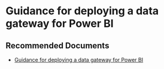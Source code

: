   <properties
	pageTitle="deploy a data gateway for power bi"
	description="deploy a data gateway for power bi"
	service="microsoft.PowerBIDedicated"
	resource="capacities"
	authors="pjfreitas"
	ms.author="pfreitas"	
	displayOrder="440"
	selfHelpType="generic"
	supportTopicIds="32628089"
	productPesIds="16334"
	cloudEnvironments="public, MoonCake, fairfax" 
	articleId="e903d52b-9d86-8efb-9a66-0202f5586f0d"
/>

# Guidance for deploying a data gateway for Power BI

## **Recommended Documents**

* [Guidance for deploying a data gateway for Power BI](https://docs.microsoft.com/power-bi/service-gateway-deployment-guidance)
